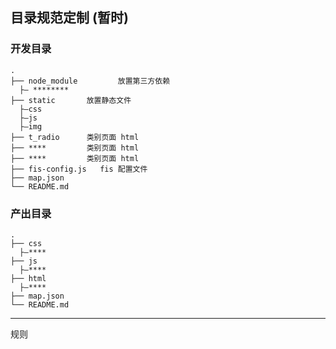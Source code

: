 ## 目录规范定制 (暂时)

### 开发目录

```
.
├── node_module         放置第三方依赖
  ├— ******** 
├── static       放置静态文件
  ├—css
  ├—js
  ├—img
├── t_radio      类别页面 html
├── ****         类别页面 html
├── ****         类别页面 html
├── fis-config.js   fis 配置文件
├── map.json
└── README.md

```

### 产出目录

```
.
├── css  
  ├—****
├── js
  ├—****
├── html
  ├—****
├── map.json
└── README.md
```


---
规则


